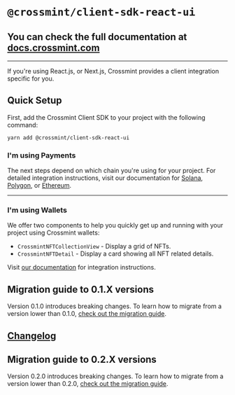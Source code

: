 # `@crossmint/client-sdk-react-ui`

## You can check the full documentation at [docs.crossmint.com](https://docs.crossmint.com/)

---

If you're using React.js, or Next.js, Crossmint provides a client integration specific for you.

## Quick Setup

First, add the Crossmint Client SDK to your project with the following command:

```shell
yarn add @crossmint/client-sdk-react-ui
```

### I'm using Payments

The next steps depend on which chain you're using for your project. For detailed integration instructions, visit our documentation for [Solana](https://docs.crossmint.com/accept-credit-cards/integration-guides/solana-candy-machine/b-i-have-an-existing-candy-machine-website/add-crossmint-for-solana-react.js-next.js), [Polygon](https://docs.crossmint.com/accept-credit-cards/integration-guides/polygon), or [Ethereum](https://docs.crossmint.com/accept-credit-cards/integration-guides/ethereum/add-crossmint-for-ethereum-react.js-next.js).

---

### I'm using Wallets

We offer two components to help you quickly get up and running with your project using Crossmint wallets:

-   `CrossmintNFTCollectionView` - Display a grid of NFTs.
-   `CrossmintNFTDetail` - Display a card showing all NFT related details.

Visit [our documentation](https://docs.crossmint.com/docs/wallet-ui-components) for integration instructions.

## Migration guide to 0.1.X versions

Version 0.1.0 introduces breaking changes. To learn how to migrate from a version lower than 0.1.0, [check out the migration guide](https://docs.google.com/document/d/14IKpjrij7kU7Dr0I7rZkf0PyDNbXiklx2v4GuzUrFbw/edit?usp=sharing).

## [Changelog](https://docs.google.com/document/d/e/2PACX-1vR5NzVS2msrCMZxlcfBgAT-Y8kAypeKqH_WBeNiwVTmyEzLZvJBWrKrz_966-d3jumwIBi94IXGT6Wp/pub)

## Migration guide to 0.2.X versions

Version 0.2.0 introduces breaking changes. To learn how to migrate from a version lower than 0.2.0, [check out the migration guide](https://docs.google.com/document/d/1mA0W-iAs0nHHW0ANX0TfZ5qrzxPGxNchPj13W6cHc-Y/edit?usp=sharing).
